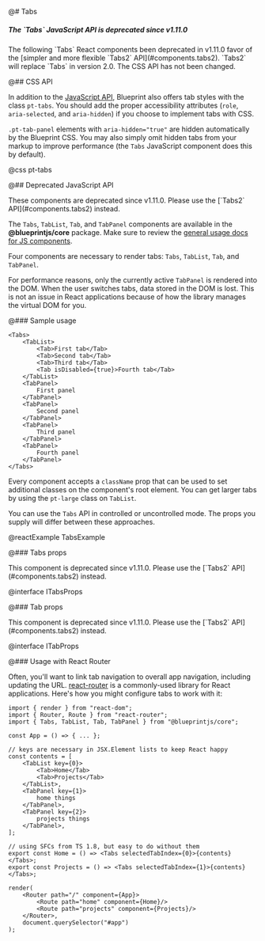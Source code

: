@# Tabs

<div class="pt-callout pt-intent-danger pt-icon-error">
  <h5>The `Tabs` JavaScript API is deprecated since v1.11.0</h5>
  The following `Tabs` React components been deprecated in v1.11.0 favor of the [simpler and more flexible
  `Tabs2` API](#components.tabs2). `Tabs2` will replace `Tabs` in version 2.0. The CSS API has not been changed.
</div>

@## CSS API

In addition to the [JavaScript API](#components.tabs.js), Blueprint also offers tab styles with the
class `pt-tabs`. You should add the proper accessibility attributes (`role`, `aria-selected`, and
`aria-hidden`) if you choose to implement tabs with CSS.

`.pt-tab-panel` elements with `aria-hidden="true"` are hidden automatically by the Blueprint CSS.
You may also simply omit hidden tabs from your markup to improve performance (the `Tabs`
JavaScript component does this by default).

@css pt-tabs

@## Deprecated JavaScript API

<div class="pt-callout pt-intent-danger pt-icon-error">
    These components are deprecated since v1.11.0. Please use the [`Tabs2` API](#components.tabs2) instead.
</div>

The `Tabs`, `TabList`, `Tab`, and `TabPanel` components are available in the __@blueprintjs/core__
package. Make sure to review the [general usage docs for JS components](#components.usage).

Four components are necessary to render tabs: `Tabs`, `TabList`, `Tab`, and `TabPanel`.

For performance reasons, only the currently active `TabPanel` is rendered into the DOM. When the
user switches tabs, data stored in the DOM is lost. This is not an issue in React applications
because of how the library manages the virtual DOM for you.

@### Sample usage

```tsx
<Tabs>
    <TabList>
        <Tab>First tab</Tab>
        <Tab>Second tab</Tab>
        <Tab>Third tab</Tab>
        <Tab isDisabled={true}>Fourth tab</Tab>
    </TabList>
    <TabPanel>
        First panel
    </TabPanel>
    <TabPanel>
        Second panel
    </TabPanel>
    <TabPanel>
        Third panel
    </TabPanel>
    <TabPanel>
        Fourth panel
    </TabPanel>
</Tabs>
```

Every component accepts a `className` prop that can be used to set additional classes on the
component's root element. You can get larger tabs by using the `pt-large` class on `TabList`.

You can use the `Tabs` API in controlled or uncontrolled mode. The props you supply will differ
between these approaches.

@reactExample TabsExample

@### Tabs props

<div class="pt-callout pt-intent-danger pt-icon-error">
    This component is deprecated since v1.11.0. Please use the [`Tabs2` API](#components.tabs2) instead.
</div>

@interface ITabsProps

@### Tab props

<div class="pt-callout pt-intent-danger pt-icon-error">
    This component is deprecated since v1.11.0. Please use the [`Tabs2` API](#components.tabs2) instead.
</div>

@interface ITabProps

@### Usage with React Router

Often, you'll want to link tab navigation to overall app navigation, including updating the URL.
[react-router](https://github.com/reactjs/react-router) is a commonly-used library for React
applications. Here's how you might configure tabs to work with it:

```tsx
import { render } from "react-dom";
import { Router, Route } from "react-router";
import { Tabs, TabList, Tab, TabPanel } from "@blueprintjs/core";

const App = () => { ... };

// keys are necessary in JSX.Element lists to keep React happy
const contents = [
    <TabList key={0}>
        <Tab>Home</Tab>
        <Tab>Projects</Tab>
    </TabList>,
    <TabPanel key={1}>
        home things
    </TabPanel>,
    <TabPanel key={2}>
        projects things
    </TabPanel>,
];

// using SFCs from TS 1.8, but easy to do without them
export const Home = () => <Tabs selectedTabIndex={0}>{contents}</Tabs>;
export const Projects = () => <Tabs selectedTabIndex={1}>{contents}</Tabs>;

render(
    <Router path="/" component={App}>
        <Route path="home" component={Home}/>
        <Route path="projects" component={Projects}/>
    </Router>,
    document.querySelector("#app")
);
```
